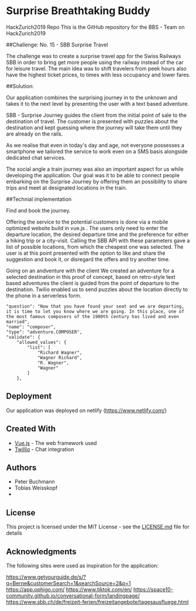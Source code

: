 # Surprise Breathtaking Buddy
HackZurich2019 Repo
This is the GitHub repository for the BBS - Team on HackZurich2019

##Challenge:
No. 15 - SBB Surprise Travel

The challenge was to create a surprise travel app for the Swiss Railways SBB in order to bring get more people using the railway instead of the car for leisure travel. The main idea was to shift travelers from peek hours also have the highest ticket prices, to times with less occupancy and lower fares. 

##Solution:

Our application combines the surprising journey in to the unknown and takes it to the next level by presenting the user with a text based adventure. 

SBB - Surprise Journey guides the client from the initial point of sale to the destination of travel. The customer is presented with puzzles about the destination and kept guessing where the journey will take them until they are already on the rails. 

As we realise that even in today's day and age, not everyone possesses a smartphone we tailored the service to work even on a SMS basis alongside dedicated chat services. 

The social angle a train journey was also an important aspect for us while developing the application. Our goal was it to be able to connect people embarking on the Surprise Journey by offering them an possibility to share trips and meet at designated locations in the train. 

##Technial implementation

Find and book the journey. 

Offering the service to the potential customers is done via a mobile optimized website build in vue.js . The users only need to enter the departure location, the desired departure time and the preference for either a hiking trip or a city-visit.
Calling the SBB API with these parameters gave a list of possible locations, from which the cheapest one was selected. The user is at this point presented with the option to like and share the suggestion and book it, or disregard the offers and try another time. 

Going on an andventure with the client
We created an adventure for a selected destination in this proof of concept, based on retro-style text based adventures the client is guided from the point of departure to the destination. Twilio enabled us to send puzzles about the location directly to the phone in a serverless form. 

```
"question": "Now that you have found your seat and we are departing, it is time to let you know where we are going. In this place, one of the most famous composers of the 1900th century has lived and even married",
"name": "composer",
"type": "adventure.COMPOSER",
"validate": {
	"allowed_values": {
		"list": [
			"Richard Wagner",
			"Wagner Richard",
			"R. Wagner",
			"Wagner"
		]
	},							
```

## Deployment

Our application was deployed on netlify (https://www.netlify.com/)

## Created With

* [Vue.js](https://vuejs.org/) - The web framework used
* [Twillio](https://www.twilio.com/) - Chat integration

## Authors

* Peter Buchmann
* Tobias Weisskopf
*  

## License

This project is licensed under the MIT License - see the [LICENSE.md](LICENSE.md) file for details

## Acknowledgments

The following sites were used as inspiration for the application:

https://www.getyourguide.de/s/?q=Berne&customerSearch=1&searchSource=2&p=1
https://app.ophigo.com/
https://www.tiktok.com/en/
https://space10-community.github.io/conversational-form/landingpage/
https://www.sbb.ch/de/freizeit-ferien/freizeitangebote/tagesausfluege.html



